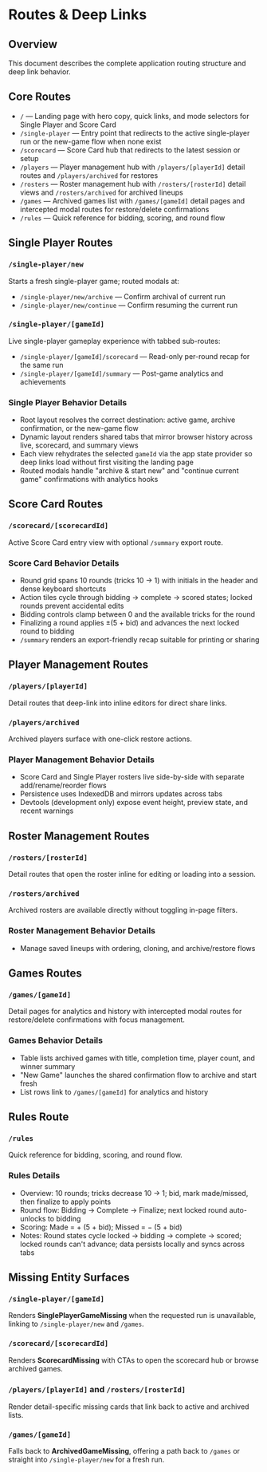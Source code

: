# Routes & Deep Links

## Overview

This document describes the complete application routing structure and deep link behavior.

## Core Routes

- `/` — Landing page with hero copy, quick links, and mode selectors for Single Player and Score Card
- `/single-player` — Entry point that redirects to the active single-player run or the new-game flow when none exist
- `/scorecard` — Score Card hub that redirects to the latest session or setup
- `/players` — Player management hub with `/players/[playerId]` detail routes and `/players/archived` for restores
- `/rosters` — Roster management hub with `/rosters/[rosterId]` detail views and `/rosters/archived` for archived lineups
- `/games` — Archived games list with `/games/[gameId]` detail pages and intercepted modal routes for restore/delete confirmations
- `/rules` — Quick reference for bidding, scoring, and round flow

## Single Player Routes

### `/single-player/new`

Starts a fresh single-player game; routed modals at:

- `/single-player/new/archive` — Confirm archival of current run
- `/single-player/new/continue` — Confirm resuming the current run

### `/single-player/[gameId]`

Live single-player gameplay experience with tabbed sub-routes:

- `/single-player/[gameId]/scorecard` — Read-only per-round recap for the same run
- `/single-player/[gameId]/summary` — Post-game analytics and achievements

### Single Player Behavior Details

- Root layout resolves the correct destination: active game, archive confirmation, or the new-game flow
- Dynamic layout renders shared tabs that mirror browser history across live, scorecard, and summary views
- Each view rehydrates the selected `gameId` via the app state provider so deep links load without first visiting the landing page
- Routed modals handle "archive & start new" and "continue current game" confirmations with analytics hooks

## Score Card Routes

### `/scorecard/[scorecardId]`

Active Score Card entry view with optional `/summary` export route.

### Score Card Behavior Details

- Round grid spans 10 rounds (tricks 10 → 1) with initials in the header and dense keyboard shortcuts
- Action tiles cycle through bidding → complete → scored states; locked rounds prevent accidental edits
- Bidding controls clamp between 0 and the available tricks for the round
- Finalizing a round applies ±(5 + bid) and advances the next locked round to bidding
- `/summary` renders an export-friendly recap suitable for printing or sharing

## Player Management Routes

### `/players/[playerId]`

Detail routes that deep-link into inline editors for direct share links.

### `/players/archived`

Archived players surface with one-click restore actions.

### Player Management Behavior Details

- Score Card and Single Player rosters live side-by-side with separate add/rename/reorder flows
- Persistence uses IndexedDB and mirrors updates across tabs
- Devtools (development only) expose event height, preview state, and recent warnings

## Roster Management Routes

### `/rosters/[rosterId]`

Detail routes that open the roster inline for editing or loading into a session.

### `/rosters/archived`

Archived rosters are available directly without toggling in-page filters.

### Roster Management Behavior Details

- Manage saved lineups with ordering, cloning, and archive/restore flows

## Games Routes

### `/games/[gameId]`

Detail pages for analytics and history with intercepted modal routes for restore/delete confirmations with focus management.

### Games Behavior Details

- Table lists archived games with title, completion time, player count, and winner summary
- "New Game" launches the shared confirmation flow to archive and start fresh
- List rows link to `/games/[gameId]` for analytics and history

## Rules Route

### `/rules`

Quick reference for bidding, scoring, and round flow.

### Rules Details

- Overview: 10 rounds; tricks decrease 10 → 1; bid, mark made/missed, then finalize to apply points
- Round flow: Bidding → Complete → Finalize; next locked round auto-unlocks to bidding
- Scoring: Made = + (5 + bid); Missed = − (5 + bid)
- Notes: Round states cycle locked → bidding → complete → scored; locked rounds can't advance; data persists locally and syncs across tabs

## Missing Entity Surfaces

### `/single-player/[gameId]`

Renders **SinglePlayerGameMissing** when the requested run is unavailable, linking to `/single-player/new` and `/games`.

### `/scorecard/[scorecardId]`

Renders **ScorecardMissing** with CTAs to open the scorecard hub or browse archived games.

### `/players/[playerId]` and `/rosters/[rosterId]`

Render detail-specific missing cards that link back to active and archived lists.

### `/games/[gameId]`

Falls back to **ArchivedGameMissing**, offering a path back to `/games` or straight into `/single-player/new` for a fresh run.
